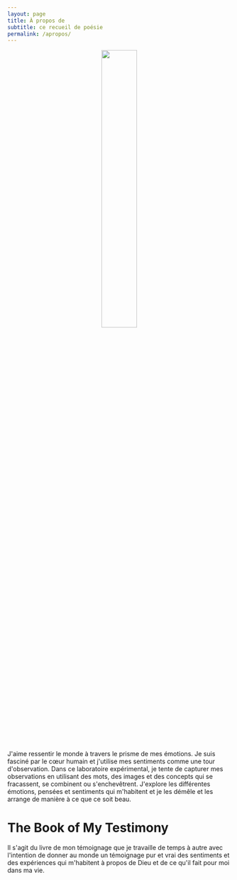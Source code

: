 ```yaml
---
layout: page
title: À propos de
subtitle: ce recueil de poésie
permalink: /apropos/
---
```


<center>
	<img src="{{site.baseurl}}/assets/transparent.png" width="40%">
</center>

J'aime ressentir le monde à travers le prisme de mes émotions. Je suis fasciné par le cœur humain et j'utilise mes sentiments comme une tour d'observation. Dans ce laboratoire expérimental, je tente de capturer mes observations en utilisant des mots, des images et des concepts qui se fracassent, se combinent ou s'enchevêtrent. J'explore les différentes émotions, pensées et sentiments qui m'habitent et je les démêle et les arrange de manière à ce que ce soit beau.

# The Book of My Testimony

Il s'agit du livre de mon témoignage que je travaille de temps à autre avec l'intention de donner au monde un témoignage pur et vrai des sentiments et des expériences qui m'habitent à propos de Dieu et de ce qu'il fait pour moi dans ma vie.
